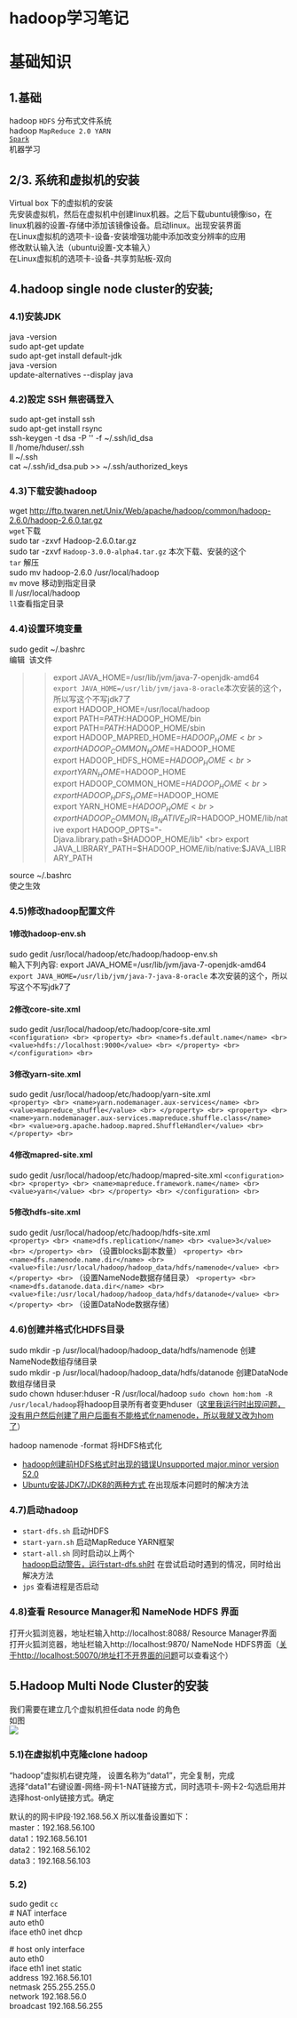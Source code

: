 # hadoop学习笔记

基础知识
========

## 1.基础

hadoop `HDFS` 分布式文件系统 <br>
hadoop `MapReduce 2.0 YARN` <br>
[`Spark`](https://baike.baidu.com/item/SPARK/2229312?fr=aladdin "百度百科") <br>
机器学习 <br>


## 2/3. 系统和虚拟机的安装

Virtual box 下的虚拟机的安装 <br>
先安装虚拟机，然后在虚拟机中创建linux机器。之后下载ubuntu镜像iso，在linux机器的设置-存储中添加该镜像设备。启动linux。出现安装界面 <br>
在Linux虚拟机的选项卡-设备-安装增强功能中添加改变分辨率的应用 <br>
修改默认输入法（ubuntu设置-文本输入） <br>
在Linux虚拟机的选项卡-设备-共享剪贴板-双向 <br>


## 4.hadoop single node cluster的安装;

### 4.1)安装JDK <br>
java -version <br>
sudo apt-get update <br>
sudo apt-get install default-jdk <br>
java -version <br>
update-alternatives --display java <br>

### 4.2)設定 SSH 無密碼登入 <br>
sudo apt-get install ssh <br>
sudo apt-get install rsync <br> 
ssh-keygen -t dsa -P '' -f ~/.ssh/id_dsa <br> 
ll /home/hduser/.ssh <br>
ll ~/.ssh <br>
cat ~/.ssh/id_dsa.pub >> ~/.ssh/authorized_keys <br>

### 4.3)下载安装hadoop <br>
wget http://ftp.twaren.net/Unix/Web/apache/hadoop/common/hadoop-2.6.0/hadoop-2.6.0.tar.gz  <br>
`wget`下载 <br>
sudo tar -zxvf Hadoop-2.6.0.tar.gz <br>
sudo tar -zxvf `Hadoop-3.0.0-alpha4.tar.gz` 本次下载、安装的这个<br>
`tar` 解压 <br>
sudo mv hadoop-2.6.0 /usr/local/hadoop <br>
`mv` move 移动到指定目录 <br>
 ll /usr/local/hadoop  <br>
 `ll`查看指定目录 <br>
 
 ### 4.4)设置环境变量 <br>
 sudo gedit ~/.bashrc <br>
编辑  该文件 <br>
>> export JAVA_HOME=/usr/lib/jvm/java-7-openjdk-amd64 <br>
`export JAVA_HOME=/usr/lib/jvm/java-8-oracle`本次安装的这个，所以写这个不写jdk7了 <br>
>> export HADOOP_HOME=/usr/local/hadoop  <br>
>> export PATH=$PATH:$HADOOP_HOME/bin  <br>
>> export PATH=$PATH:$HADOOP_HOME/sbin  <br>
>> export HADOOP_MAPRED_HOME=$HADOOP_HOME  <br>
>> export HADOOP_COMMON_HOME=$HADOOP_HOME  <br>
>> export HADOOP_HDFS_HOME=$HADOOP_HOME  <br>
>> export YARN_HOME=$HADOOP_HOME  <br>
>> export HADOOP_COMMON_HOME=$HADOOP_HOME  <br>
>> export HADOOP_HDFS_HOME=$HADOOP_HOME  <br>
>> export YARN_HOME=$HADOOP_HOME  <br>
>> export HADOOP_COMMON_LIB_NATIVE_DIR=$HADOOP_HOME/lib/native export HADOOP_OPTS="-Djava.library.path=$HADOOP_HOME/lib"  <br>
>> export JAVA_LIBRARY_PATH=$HADOOP_HOME/lib/native:$JAVA_LIBRARY_PATH

source ~/.bashrc <br>
使之生效 <br>

 ### 4.5)修改hadoop配置文件 <br>
#### 1修改hadoop-env.sh
sudo gedit /usr/local/hadoop/etc/hadoop/hadoop-env.sh <br>
輸入下列內容:
export JAVA_HOME=/usr/lib/jvm/java-7-openjdk-amd64 <br>
`export JAVA_HOME=/usr/lib/jvm/java-7-java-8-oracle` 本次安装的这个，所以写这个不写jdk7了<br>
#### 2修改core-site.xml
sudo gedit /usr/local/hadoop/etc/hadoop/core-site.xml <br>
`<configuration> <br>
<property> <br>
	<name>fs.default.name</name> <br>
	<value>hdfs://localhost:9000</value> <br>
</property> <br>
</configuration> <br>`

#### 3修改yarn-site.xml
sudo gedit /usr/local/hadoop/etc/hadoop/yarn-site.xml <br>
`<property> <br>
	<name>yarn.nodemanager.aux-services</name> <br>
	<value>mapreduce_shuffle</value> <br>
</property> <br>
<property> <br>
	<name>yarn.nodemanager.aux-services.mapreduce.shuffle.class</name> <br>
	<value>org.apache.hadoop.mapred.ShuffleHandler</value> <br>
</property> <br>`

#### 4修改mapred-site.xml
sudo gedit /usr/local/hadoop/etc/hadoop/mapred-site.xml
`<configuration> <br>
<property> <br>
	<name>mapreduce.framework.name</name> <br>
	<value>yarn</value> <br>
</property> <br>
</configuration> <br>`

#### 5修改hdfs-site.xml
sudo gedit /usr/local/hadoop/etc/hadoop/hdfs-site.xml <br>
`<property> <br>
	<name>dfs.replication</name> <br>
	<value>3</value> <br>
</property> <br>`
（设置blocks副本数量）
`<property> <br>
	<name>dfs.namenode.name.dir</name> <br>
	<value>file:/usr/local/hadoop/hadoop_data/hdfs/namenode</value> <br>
</property> <br>`
（设置NameNode数据存储目录）
`<property> <br>
	<name>dfs.datanode.data.dir</name> <br>
	<value>file:/usr/local/hadoop/hadoop_data/hdfs/datanode</value> <br>
</property> <br>`
（设置DataNode数据存储）

### 4.6)创建并格式化HDFS目录
sudo mkdir -p /usr/local/hadoop/hadoop_data/hdfs/namenode 创建NameNode数组存储目录 <br>
sudo mkdir -p /usr/local/hadoop/hadoop_data/hdfs/datanode 创建DataNode数组存储目录 <br>
sudo chown hduser:hduser -R /usr/local/hadoop `sudo chown hom:hom -R /usr/local/hadoop`将hadoop目录所有者变更hduser（[这里我运行时出现问题，没有用户然后创建了用户后面有不能格式化namenode，所以我就又改为hom了](http://blog.sina.com.cn/s/blog_6178edda0102x0cs.html "4.6问题/my blog")） <br>

hadoop namenode -format 将HDFS格式化<br>
* [hadoop创建前HDFS格式时出现的错误Unsupported major.minor version 52.0 ](http://blog.sina.com.cn/s/blog_6178edda0102x0cs.html "链接同上/my blog") <br>
* [Ubuntu安装JDK7/JDK8的两种方式 ](http://blog.sina.com.cn/s/blog_6178edda0102x0dh.html "my blog") 在出现版本问题时的解决方法<br>

### 4.7)启动hadoop
* `start-dfs.sh` 启动HDFS <br>
* `start-yarn.sh` 启动MapReduce YARN框架<br>
* `start-all.sh` 同时启动以上两个 <br>
[hadoop启动警告，运行start-dfs.sh时](http://blog.sina.com.cn/s/blog_6178edda0102x0er.html "my blog") 在尝试启动时遇到的情况，同时给出解决方法  <br>
* `jps` 查看进程是否启动 <br>

### 4.8)查看 Resource Manager和 NameNode HDFS 界面
打开火狐浏览器，地址栏输入http://localhost:8088/ Resource Manager界面 <br>
打开火狐浏览器，地址栏输入http://localhost:9870/ NameNode HDFS界面（[关于http://localhost:50070/地址打不开界面的问题](http://blog.sina.com.cn/s/blog_6178edda0102x0ex.html "my blog")可以查看这个） <br>



## 5.Hadoop Multi Node Cluster的安装

我们需要在建立几个虚拟机担任data node 的角色 <br>
如图 <br>
![](https://github.com/homyetWANG/hadoop/raw/master/5.png) <br>

### 5.1)在虚拟机中克隆clone hadoop
“hadoop”虚拟机右键克隆， 设置名称为“data1”，完全复制，完成 <br>
选择“data1”右键设置-网络-网卡1-NAT链接方式，同时选项卡-网卡2-勾选启用并选择host-only链接方式。确定 <br>

默认的的网卡IP段·192.168.56.X
所以准备设置如下： <br>
master：192.168.56.100 <br>
data1：192.168.56.101 <br>
data2：192.168.56.102 <br>
data3：192.168.56.103 <br>

### 5.2)
sudo gedit  `cc` <br>
\# NAT interface  <br>
auto eth0  <br>
iface eth0 inet dhcp  <br>

\# host only interface   <br>
auto eth0  <br>
iface eth1 inet static  <br>
address		192.168.56.101  <br>
netmask		255.255.255.0  <br>
network		192.168.56.0  <br>
broadcast	192.168.56.255  <br>


